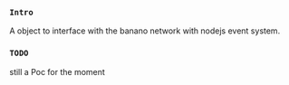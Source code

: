 
### `Intro`
A object to interface with the banano network with nodejs event system.

### `TODO`
still a Poc for the moment